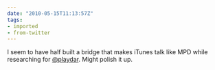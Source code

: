 ```yaml
---
date: "2010-05-15T11:13:57Z"
tags:
- imported
- from-twitter
---
```

I seem to have half built a bridge that makes iTunes talk like MPD while researching for [@playdar](/twitter/#/playdar). Might polish it up.
